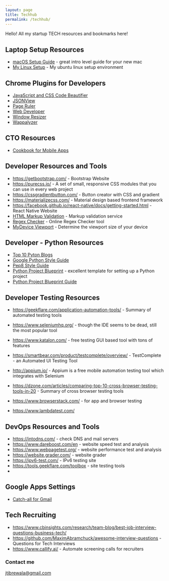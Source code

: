 ```yaml
---
layout: page
title: Techhub
permalink: /techhub/
---
```


Hello! All my startup TECH resources and bookmarks here!


## Laptop Setup Resources
- [macOS Setup Guide](https://sourabhbajaj.com/mac-setup/) - great intro level guide for your new mac
- [My Linux Setup](_posts/2020-02-25-My-Ubuntu-Linux-Setup.md) - My ubuntu linux setup environment

## Chrome Plugins for Developers
- [JavaScript and CSS Code Beautifier](https://chrome.google.com/webstore/detail/javascript-and-css-code-b/iiglodndmmefofehaibmaignglbpdald?hl=en)
- [JSONView](https://chrome.google.com/webstore/detail/jsonview/chklaanhfefbnpoihckbnefhakgolnmc?hl=en%20)
- [Page Ruler](https://chrome.google.com/webstore/detail/page-ruler/emliamioobfffbgcfdchabfibonehkme)
- [Web Developer](https://chrome.google.com/webstore/detail/web-developer/bfbameneiokkgbdmiekhjnmfkcnldhhm?hl=en-US)
- [Window Resizer](https://chrome.google.com/webstore/detail/window-resizer/kkelicaakdanhinjdeammmilcgefonfh?hl=en)
- [Wappalyzer](https://chrome.google.com/webstore/detail/wappalyzer/gppongmhjkpfnbhagpmjfkannfbllamg?hl=en)

## CTO Resources
- [Cookbook for Mobile Apps](https://www.slideshare.net/mrjain/startup-engineering-cookbook-for-mobile-apps)

## Developer Resources and Tools
- https://getbootstrap.com/ - Bootstrap Website
- https://purecss.io/ - A set of small, responsive CSS modules that you can use in every web project
- https://cssgradientbutton.com/ - Button creator with CSS and gradient
- https://materializecss.com/ - Material design based frontend framework
- https://facebook.github.io/react-native/docs/getting-started.html - React Native Website
- [HTML Markup Validation](http://validator.w3.org/) - Markup validation service
- [Regex Checker](https://regex101.com/) - Online Regex Checker tool
- [MyDevice Viewport](https://www.mydevice.io/) - Determine the viewport size of your device

## Developer - Python Resources
- [Top 10 Pyton Blogs](https://stxnext.com/blog/2019/06/17/top-10-blogs-python)
- [Google Python Style Guide](https://google.github.io/styleguide/pyguide.html)
- [Pep8 Style Guide](https://www.python.org/dev/peps/pep-0008/)
- [Python Project Blueprint](https://github.com/MartinHeinz/python-project-blueprint) - excellent template for setting up a Python project
- [Python Project Blueprint Guide](https://towardsdatascience.com/ultimate-setup-for-your-next-python-project-179bda8a7c2c)

## Developer Testing Resources
- https://geekflare.com/application-automation-tools/ - Summary of automated testing tools
- https://www.seleniumhq.org/ - though the IDE seems to be dead, still the most popular tool
- https://www.katalon.com/ - free testing GUI based tool with tons of features
- https://smartbear.com/product/testcomplete/overview/ - TestComplete - an Automated UI Testing Tool
- http://appium.io/ - Appium is a free mobile automation testing tool which integrates with Selenium

- https://dzone.com/articles/comparing-top-10-cross-browser-testing-tools-in-20 - Summary of cross browser testing tools
- https://www.browserstack.com/ - for app and browser testing
- https://www.lambdatest.com/

## DevOps Resources and Tools
- https://intodns.com/ - check DNS and mail servers
- https://www.dareboost.com/en - website speed test and analysis
- https://www.webpagetest.org/ - website performance test and analysis
- https://website.grader.com/ - website grader
- https://ipv6-test.com/ - IPv6 testing site
- https://tools.geekflare.com/toolbox - site testing tools
- 

## Google Apps Settings
- [Catch-all for Gmail](https://blog.macaulaygidado.com/do-you-know-how-to-configure-catch-all-routing-on-g-suite-80d6327b9058)

## Tech Recruiting
- https://www.cbinsights.com/research/team-blog/best-job-interview-questions-business-tech/
- https://github.com/MaximAbramchuck/awesome-interview-questions - Questions for Tech Interviews
- https://www.callify.ai/ - Automate screening calls for recruiters

### Contact me

[jtibrewala@gmail.com](mailto:jtibrewala@gmail.com)
